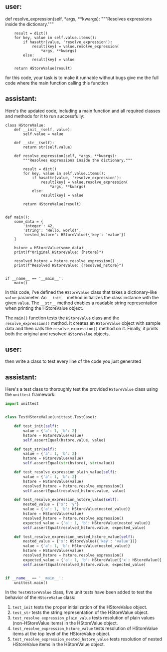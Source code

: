 ## user:
def resolve_expression(self, *args, **kwargs):
        """Resolves expressions inside the dictionary."""

        result = dict()
        for key, value in self.value.items():
            if hasattr(value, 'resolve_expression'):
                result[key] = value.resolve_expression(
                    *args, **kwargs)
            else:
                result[key] = value

        return HStoreValue(result)
for this code, your task is to make it runnable without bugs  give me the full code where the main function calling this function
## assistant:
Here's the updated code, including a main function and all required classes and methods for it to run successfully:

```
class HStoreValue:
    def __init__(self, value):
        self.value = value

    def __str__(self):
        return str(self.value)

    def resolve_expression(self, *args, **kwargs):
        """Resolves expressions inside the dictionary."""

        result = dict()
        for key, value in self.value.items():
            if hasattr(value, 'resolve_expression'):
                result[key] = value.resolve_expression(
                    *args, **kwargs)
            else:
                result[key] = value

        return HStoreValue(result)


def main():
    some_data = {
        'integer': 42,
        'string': 'Hello, world!',
        'nested_hstore': HStoreValue({'key': 'value'})
    }

    hstore = HStoreValue(some_data)
    print(f"Original HStoreValue: {hstore}")
    
    resolved_hstore = hstore.resolve_expression()
    print(f"Resolved HStoreValue: {resolved_hstore}")


if __name__ == '__main__':
    main()
```

In this code, I've defined the `HStoreValue` class that takes a dictionary-like `value` parameter. An `__init__` method initializes the class instance with the given `value`. The `__str__` method enables a readable string representation when printing the HStoreValue object.

The `main()` function tests the `HStoreValue` class and the `resolve_expression()` method. It creates an `HStoreValue` object with sample data and then calls the `resolve_expression()` method on it. Finally, it prints both the original and resolved `HStoreValue` objects.
## user:
then write a class to test every line of the code you just generated
## assistant:
Here's a test class to thoroughly test the provided `HStoreValue` class using the `unittest` framework:

```python
import unittest


class TestHStoreValue(unittest.TestCase):

    def test_init(self):
        value = {'a': 1, 'b': 2}
        hstore = HStoreValue(value)
        self.assertEqual(hstore.value, value)

    def test_str(self):
        value = {'a': 1, 'b': 2}
        hstore = HStoreValue(value)
        self.assertEqual(str(hstore), str(value))

    def test_resolve_expression_plain_value(self):
        value = {'a': 1, 'b': 2}
        hstore = HStoreValue(value)
        resolved_hstore = hstore.resolve_expression()
        self.assertEqual(resolved_hstore.value, value)

    def test_resolve_expression_hstore_value(self):
        nested_value = {'x': 'y'}
        value = {'a': 1, 'b': HStoreValue(nested_value)}
        hstore = HStoreValue(value)
        resolved_hstore = hstore.resolve_expression()
        expected_value = {'a': 1, 'b': HStoreValue(nested_value)}
        self.assertEqual(resolved_hstore.value, expected_value)

    def test_resolve_expression_nested_hstore_value(self):
        nested_value = {'x': HStoreValue({'key': 'value'})}
        value = {'a': 1, 'b': HStoreValue(nested_value)}
        hstore = HStoreValue(value)
        resolved_hstore = hstore.resolve_expression()
        expected_value = {'a': 1, 'b': HStoreValue({'x': HStoreValue({'key': 'value'})})}
        self.assertEqual(resolved_hstore.value, expected_value)


if __name__ == '__main__':
    unittest.main()
```

In the `TestHStoreValue` class, five unit tests have been added to test the behavior of the `HStoreValue` class:

1. `test_init` tests the proper initialization of the HStoreValue object.
2. `test_str` tests the string representation of the HStoreValue object.
3. `test_resolve_expression_plain_value` tests resolution of plain values (non-HStoreValue items) in the HStoreValue object.
4. `test_resolve_expression_hstore_value` tests resolution of HStoreValue items at the top level of the HStoreValue object.
5. `test_resolve_expression_nested_hstore_value` tests resolution of nested HStoreValue items in the HStoreValue object.
